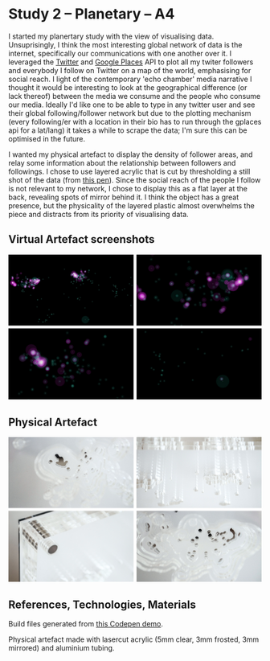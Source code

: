 # Study 2 – Planetary – A4

I started my planertary study with the view of visualising data. Unsuprisingly, I think the most interesting global network of data is the internet, specifically our communications with one another over it. I leveraged the [Twitter](https://dev.twitter.com/rest/public) and [Google Places](https://developers.google.com/places/javascript/) API to plot all my twiter followers and everybody I follow on Twitter on a map of the world, emphasising for social reach. I light of the contemporary 'echo chamber' media narrative I thought it would be interesting to look at the geographical difference (or lack thereof) between the media we consume and the people who consume our media. Ideally I'd like one to be able to type in any twitter user and see their global following/follower network but due to the plotting mechanism (every following/er with a location in their bio has to run through the gplaces api for a lat/lang) it takes a while to scrape the data; I'm sure this can be optimised in the future.

I wanted my physical artefact to display the density of follower areas, and relay some information about the relationship between followers and followings. I chose to use layered acrylic that is cut by thresholding a still shot of the data (from [this pen](http://codepen.io/pouretrebelle/pen/41774802897afc0c883eee030a87d3bc)). Since the social reach of the people I follow is not relevant to my network, I chose to display this as a flat layer at the back, revealing spots of mirror behind it. I think the object has a great presence, but the physicality of the layered plastic almost overwhelms the piece and distracts from its priority of visualising data.

## Virtual Artefact screenshots

![Screenshots](/2-planetary/thumbnails/virtual.jpg?raw=true)

## Physical Artefact

![Photos](/2-planetary/thumbnails/physical.jpg?raw=true)

## References, Technologies, Materials

Build files generated from [this Codepen demo](http://codepen.io/pouretrebelle/pen/db0581a4e81ffa80d1e7a5c3b4661426?editors=0010).

Physical artefact made with lasercut acrylic (5mm clear, 3mm frosted, 3mm mirrored) and aluminium tubing.
